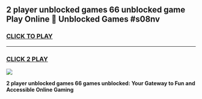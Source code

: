 
## 2 player unblocked games 66 unblocked game Play Online 👋 Unblocked Games #s08nv
<h3>
<a href="https://premium.freeplayer.one?title=2_player_unblocked_games_66&ref=21F">CLICK TO PLAY</a></h3>
<hr>

<h3>
<a href="https://premium.freeplayer.one?title=2_player_unblocked_games_66&ref=21F">CLICK 2 PLAY</a>
  
</h3>

<a href="https://premium.freeplayer.one?title=2_player_unblocked_games_66&ref=21F/"><img src="https://clearcache.store/games.png"></a>


**2 player unblocked games 66 games unblocked: Your Gateway to Fun and Accessible Online Gaming**
